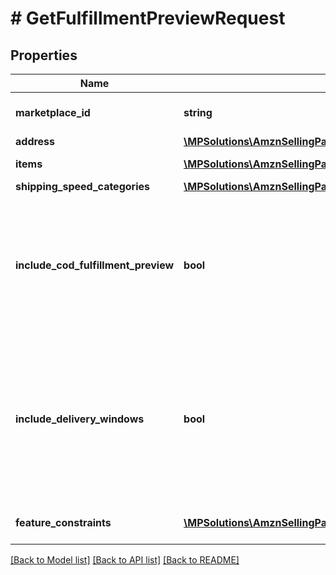 # # GetFulfillmentPreviewRequest

## Properties

Name | Type | Description | Notes
------------ | ------------- | ------------- | -------------
**marketplace_id** | **string** | The marketplace the fulfillment order is placed against. | [optional]
**address** | [**\MPSolutions\AmznSellingPartnerApi\Models\FulfillmentOutbound\Address**](Address.md) |  |
**items** | [**\MPSolutions\AmznSellingPartnerApi\Models\FulfillmentOutbound\GetFulfillmentPreviewItem[]**](GetFulfillmentPreviewItem.md) | An array of fulfillment preview item information. |
**shipping_speed_categories** | [**\MPSolutions\AmznSellingPartnerApi\Models\FulfillmentOutbound\ShippingSpeedCategory[]**](ShippingSpeedCategory.md) |  | [optional]
**include_cod_fulfillment_preview** | **bool** | Specifies whether to return fulfillment order previews that are for COD (Cash On Delivery).  Possible values:  * true - Returns all fulfillment order previews (both for COD and not for COD). * false - Returns only fulfillment order previews that are not for COD. | [optional]
**include_delivery_windows** | **bool** | Specifies whether to return the ScheduledDeliveryInfo response object, which contains the available delivery windows for a Scheduled Delivery. The ScheduledDeliveryInfo response object can only be returned for fulfillment order previews with ShippingSpeedCategories &#x3D; ScheduledDelivery. | [optional]
**feature_constraints** | [**\MPSolutions\AmznSellingPartnerApi\Models\FulfillmentOutbound\FeatureSettings[]**](FeatureSettings.md) | A list of features and their fulfillment policies to apply to the order. | [optional]

[[Back to Model list]](../../README.md#models) [[Back to API list]](../../README.md#endpoints) [[Back to README]](../../README.md)
